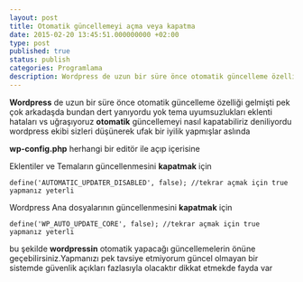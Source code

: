 ```yaml
---
layout: post
title: Otomatik güncellemeyi açma veya kapatma
date: 2015-02-20 13:45:51.000000000 +02:00
type: post
published: true
status: publish
categories: Programlama
description: Wordpress de uzun bir süre önce otomatik güncelleme özelliği gelmişti pek çok arkadaşda bundan dert yanıyordu yok tema uyumsuzlukları eklenti
---
```

**Wordpress** de uzun bir süre önce otomatik güncelleme özelliği gelmişti pek çok arkadaşda bundan dert yanıyordu yok tema uyumsuzlukları eklenti hataları vs uğraşıyoruz **otomatik** güncellemeyi nasıl kapatabiliriz deniliyordu wordpress ekibi sizleri düşünerek ufak bir iyilik yapmışlar aslında

**wp-config.php** herhangi bir editör ile açıp içerisine

Eklentiler ve Temaların güncellenmesini **kapatmak** için

    define('AUTOMATIC_UPDATER_DISABLED', false); //tekrar açmak için true yapmanız yeterli

Wordpress Ana dosyalarının güncellenmesini **kapatmak** için

    define('WP_AUTO_UPDATE_CORE', false); //tekrar açmak için true yapmanız yeterli

bu şekilde **wordpressin** otomatik yapacağı güncellemelerin önüne geçebilirsiniz.Yapmanızı pek tavsiye etmiyorum güncel olmayan bir sistemde güvenlik açıkları fazlasıyla olacaktır dikkat etmekde fayda var
